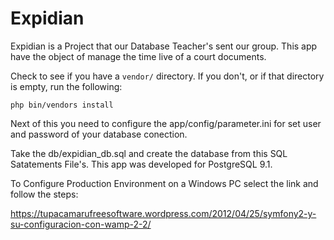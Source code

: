 Expidian
========

Expidian is a Project that our Database Teacher's sent our group. 
This app have the object of manage the time live of a court documents.

Check to see if you have a ``vendor/`` directory. If you don't, or if that directory is empty, run the following:

    php bin/vendors install

Next of this you need to configure the app/config/parameter.ini for set user and password of your database conection.

Take the db/expidian_db.sql and create the database from this SQL Satatements File's. This app was developed for PostgreSQL 9.1.

To Configure Production Environment on a Windows PC select the link and follow the steps:

https://tupacamarufreesoftware.wordpress.com/2012/04/25/symfony2-y-su-configuracion-con-wamp-2-2/



